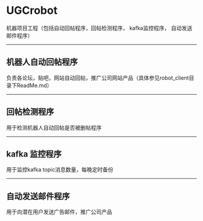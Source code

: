 ﻿# UGCrobot

机器项目工程（包括自动回帖程序，回帖检测程序， kafka监控程序， 自动发送邮件程序）

---

## 机器人自动回帖程序

负责各论坛，贴吧，网站自动回帖，推广公司网站产品（具体参见robot_client目录下ReadMe.md）

---

## 回帖检测程序

用于检测机器人自动回帖是否被删帖程序

---

## kafka 监控程序

用于监控kafka topic消息数量，每晚定时备份

---

## 自动发送邮件程序

用于向潜在用户发送广告邮件，推广公司产品